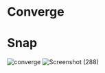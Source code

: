 # Converge
# Snap
![converge](https://user-images.githubusercontent.com/42323781/118398740-9e695a00-b677-11eb-8bd2-a28f9062e1fa.JPG)
![Screenshot (288)](https://user-images.githubusercontent.com/42323781/118398748-a628fe80-b677-11eb-8a08-80c64a192afb.png)

